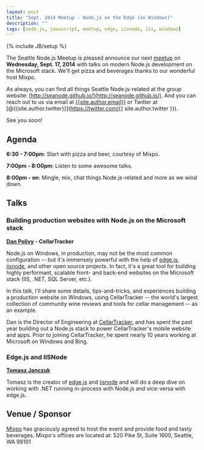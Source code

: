 ```yaml
---
layout: post
title: "Sept. 2014 Meetup - Node.js on the Edge (on Windows)"
description: ""
tags: [node.js, javascript, meetup, edge, iisnode, iis, windows]
---
```

{% include JB/setup %}

The Seattle Node.js Meetup is pleased announce our next
[meetup](TODO)
on **Wednesday, Sept. 17, 2014** with talks on
modern Node.js development on the Microsoft stack. We'll get
pizza and beverages thanks to our wonderful host Mixpo.

As always, you can find all things Seattle Node.js-related at the group website:
[http://seanode.github.io/](http://seanode.github.io/). And you can reach out to
us via email at [{{site.author.email}}](mailto:{{site.author.email}}) or Twitter
at [@{{site.author.twitter}}](https://twitter.com/{{ site.author.twitter }}).

See you soon!

## Agenda

**6:30 - 7:00pm**: Start with pizza and beer, courtesy of Mixpo.

**7:00pm - 8:00pm**: Listen to some awesome talks.

**8:00pm - on**: Mingle, mix, chat things Node.js-related and more as we wind
down.


<!-- more start -->

## Talks

### Building production websites with Node.js on the Microsoft stack

**[Dan Polivy](http://www.cellartracker.com/content.asp?iContent=11) - CellarTracker**

Node.js on Windows, in production, may not be the most common configuration -- but it's immensely powerful with the help of [edge.js](http://tjanczuk.github.io/edge/), [iisnode](https://github.com/tjanczuk/iisnode), and other open source projects. In fact, it's a great tool for building highly performant, scalable front- and back-end websites on the Microsoft stack (IIS, .NET, SQL Server, etc.).

In this talk, I'll share some details, tips-and-tricks, and experiences building a production website on Windows, using CellarTracker -- the world's largest collection of community wine reviews and tools for cellar management -- as an example.

Dan is the Director of Engineering at [CellarTracker](http://www.cellartracker.com/), and has spent the past year building out a Node.js stack to power CellarTracker's mobile website and apps. Prior to joining CellarTracker, he spent nearly 10 years working at Microsoft on Windows and Bing.

### Edge.js and IISNode

**[Tomasz Janczuk](https://twitter.com/tjanczuk)**

Tomasz is the creator of [edge.js](http://tjanczuk.github.io/edge/) and [iisnode](https://github.com/tjanczuk/iisnode) and will do a deep dive on working with .NET running in-process with Node.js and vice-versa with edge.js.


## Venue / Sponsor

[Mixpo](http://mixpo.com/) has graciously agreed to host the event and provide
food and tasty beverages. Mixpo's offices are located at: 520 Pike St, Suite
1600, Seattle, WA 98101

<!-- more end -->
